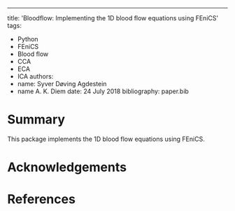 ---
title: 'Bloodflow: Implementing the 1D blood flow equations using FEniCS'
tags:
- Python
- FEniCS
- Blood flow
- CCA
- ECA
- ICA
authors:
- name: Syver Døving Agdestein
- name A. K. Diem
date: 24 July 2018
bibliography: paper.bib

# Summary

This package implements the 1D blood flow equations using FEniCS.

# Acknowledgements

# References
